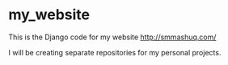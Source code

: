 # my_website

This is the Django code for my website http://smmashuq.com/

I will be creating separate repositories for my personal projects.
